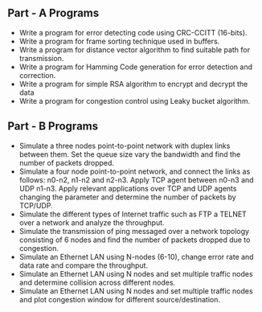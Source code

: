 ## Part - A Programs

- Write a program for error detecting code using CRC-CCITT (16-bits). 
- Write a program for frame sorting technique used in buffers. 
- Write a program for distance vector algorithm to find suitable path for transmission. 
- Write a program for Hamming Code generation for error detection and correction. 
- Write a program for simple RSA algorithm to encrypt and decrypt the data 
- Write a program for congestion control using Leaky bucket algorithm.

## Part - B Programs

- Simulate a three nodes point-to-point network with duplex links between them. Set the queue size vary the bandwidth and find the number of packets dropped.
- Simulate a four node point-to-point network, and connect the links as follows: n0-n2, n1-n2 and n2-n3. Apply TCP agent between n0-n3 and UDP n1-n3. Apply relevant applications over TCP and UDP agents changing the parameter and determine the number of packets by TCP/UDP.
- Simulate the different types of Internet traffic such as FTP a TELNET over a network and analyze the throughput.
- Simulate the transmission of ping messaged over a network topology consisting of 6 nodes and find the number of packets dropped due to congestion.
- Simulate an Ethernet LAN using N-nodes (6-10), change error rate and data rate and compare the throughput.
- Simulate an Ethernet LAN using N nodes and set multiple traffic nodes and determine collision across different nodes.
- Simulate an Ethernet LAN using N nodes and set multiple traffic nodes and plot congestion window for different source/destination. 
